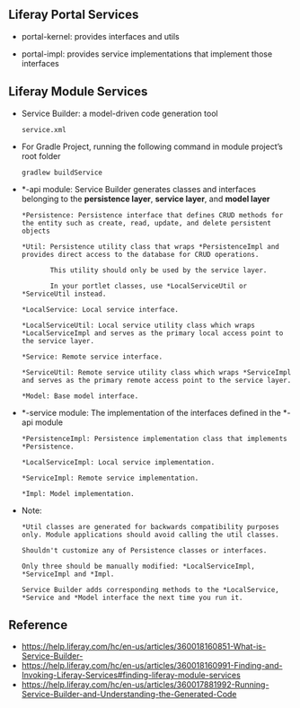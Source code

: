 ## Liferay Portal Services

- portal-kernel: provides interfaces and utils

- portal-impl: provides service implementations that implement those interfaces


## Liferay Module Services
- Service Builder: a model-driven code generation tool
  
      service.xml

- For Gradle Project, running the following command in module project’s root folder
 
      gradlew buildService
  
- *-api module: Service Builder generates classes and interfaces belonging to the **persistence layer**, **service layer**, and **model layer**
      
      *Persistence: Persistence interface that defines CRUD methods for the entity such as create, read, update, and delete persistent objects
      
      *Util: Persistence utility class that wraps *PersistenceImpl and provides direct access to the database for CRUD operations.
      
             This utility should only be used by the service layer.
            
             In your portlet classes, use *LocalServiceUtil or *ServiceUtil instead.
      
      *LocalService: Local service interface.
      
      *LocalServiceUtil: Local service utility class which wraps *LocalServiceImpl and serves as the primary local access point to the service layer.
      
      *Service: Remote service interface.
      
      *ServiceUtil: Remote service utility class which wraps *ServiceImpl and serves as the primary remote access point to the service layer.
      
      *Model: Base model interface.
      
- *-service module: The implementation of the interfaces defined in the *-api module
      
      *PersistenceImpl: Persistence implementation class that implements *Persistence.
      
      *LocalServiceImpl: Local service implementation.
      
      *ServiceImpl: Remote service implementation.
      
      *Impl: Model implementation.
      
- Note:

      *Util classes are generated for backwards compatibility purposes only. Module applications should avoid calling the util classes.

      Shouldn't customize any of Persistence classes or interfaces.
      
      Only three should be manually modified: *LocalServiceImpl, *ServiceImpl and *Impl.
      
      Service Builder adds corresponding methods to the *LocalService, *Service and *Model interface the next time you run it.

## Reference

- https://help.liferay.com/hc/en-us/articles/360018160851-What-is-Service-Builder-
- https://help.liferay.com/hc/en-us/articles/360018160991-Finding-and-Invoking-Liferay-Services#finding-liferay-module-services
- https://help.liferay.com/hc/en-us/articles/360017881992-Running-Service-Builder-and-Understanding-the-Generated-Code
